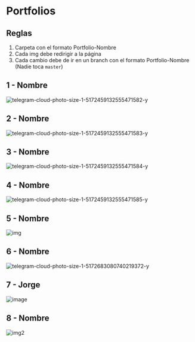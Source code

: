 # Portfolios

## Reglas

1. Carpeta con el formato Portfolio-Nombre
2. Cada img debe redirigir a la página
3. Cada cambio debe de ir en un branch con el formato Portfolio-Nombre (Nadie toca `master`)

## 1 - Nombre

![telegram-cloud-photo-size-1-5172459132555471582-y](https://user-images.githubusercontent.com/31971734/151903783-7d3861f9-ff7a-4409-bfd2-b05d6a49bda2.jpg)

## 2 - Nombre

![telegram-cloud-photo-size-1-5172459132555471583-y](https://user-images.githubusercontent.com/31971734/151903833-26b08729-f400-4c93-8cb0-0578c3766c73.jpg)

## 3 - Nombre

![telegram-cloud-photo-size-1-5172459132555471584-y](https://user-images.githubusercontent.com/31971734/151903893-a8ebc252-e3ad-4705-94c8-509e8d2a5fa4.jpg)

## 4 - Nombre

![telegram-cloud-photo-size-1-5172459132555471585-y](https://user-images.githubusercontent.com/31971734/151903918-f4d229e9-fc93-415f-8a0b-1698cae804af.jpg)

## 5 - Nombre

![img](https://cms-assets.tutsplus.com/cdn-cgi/image/width=850/uploads/users/2273/posts/28115/image/BookCard-3D-Animated-Folded-Web-Resume-Template.jpg)

## 6 - Nombre

![telegram-cloud-photo-size-1-5172683080740219372-y](https://user-images.githubusercontent.com/31971734/151904104-13823263-b1f0-4f03-b147-cafcd14d463b.jpg)

## 7 - Jorge

![image](https://user-images.githubusercontent.com/31971734/151904161-ef4c3bb8-3a26-4c78-8b7f-c6850eab2698.png)

## 8 - Nombre

![img2](http://www.bypeople.com/wp-content/uploads/2016/02/2016-02-09_15245678.jpg)
